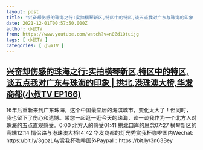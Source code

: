 ```yaml
---
layout: post
title: "兴奋却伤感的珠海之行:实拍横琴新区,特区中的特区,谈五点我对广东与珠海的印象 | 拱北,港珠澳大桥,华发商都(小叔TV EP166)"
date: 2021-12-01T00:57:50.000Z
author: 小叔TV
from: https://www.youtube.com/watch?v=n0Zd1Otuijg
tags: [ 小叔TV ]
categories: [ 小叔TV ]
---
```

<!--1638320270000-->
[兴奋却伤感的珠海之行:实拍横琴新区,特区中的特区,谈五点我对广东与珠海的印象 | 拱北,港珠澳大桥,华发商都(小叔TV EP166)](https://www.youtube.com/watch?v=n0Zd1Otuijg)
------

<div>
16年后重新来到广东珠海，这个中国最宜居的海滨城市，变化太大了！但同时，我也留下了伤心和遗憾。带您一起逛一逛今天的珠海，谈一谈我作为一个北方人对珠海的五点直观感受。0:00 北方人的感受01:41 拱北口岸的思念07:27 横琴新区的高端12:14 情侣路与港珠澳大桥14:42 华发商都的灯光秀赏我杯咖啡国内Wechat: https://bit.ly/3gozLAy赏我杯咖啡国外Paypal：https://bit.ly/3n63Bey
</div>

